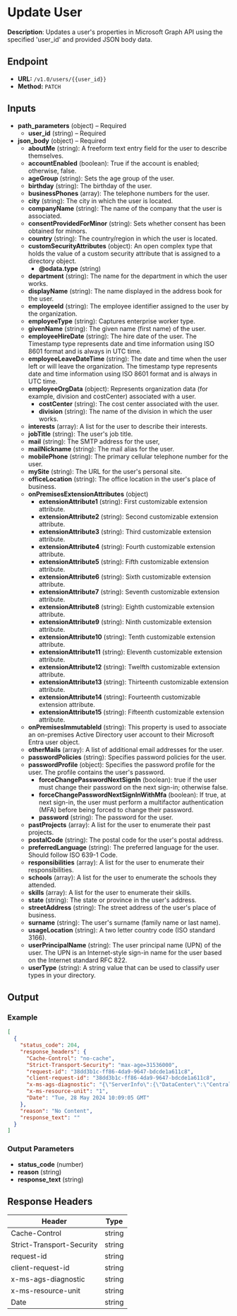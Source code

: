 # Update User

**Description**: Updates a user's properties in Microsoft Graph API using the specified 'user_id' and provided JSON body data.

## Endpoint

- **URL:** `/v1.0/users/{{user_id}}`
- **Method:** `PATCH`
## Inputs

- **path_parameters** (object) – Required
  - **user_id** (string) – Required
- **json_body** (object) – Required
  - **aboutMe** (string): A freeform text entry field for the user to describe themselves.
  - **accountEnabled** (boolean): True if the account is enabled; otherwise, false.
  - **ageGroup** (string): Sets the age group of the user.
  - **birthday** (string): The birthday of the user.
  - **businessPhones** (array): The telephone numbers for the user.
  - **city** (string): The city in which the user is located.
  - **companyName** (string): The name of the company that the user is associated.
  - **consentProvidedForMinor** (string): Sets whether consent has been obtained for minors.
  - **country** (string): The country/region in which the user is located.
  - **customSecurityAttributes** (object): An open complex type that holds the value of a custom security attribute that is assigned to a directory object.
    - **@odata.type** (string)
  - **department** (string): The name for the department in which the user works.
  - **displayName** (string): The name displayed in the address book for the user.
  - **employeeId** (string): The employee identifier assigned to the user by the organization.
  - **employeeType** (string): Captures enterprise worker type.
  - **givenName** (string): The given name (first name) of the user.
  - **employeeHireDate** (string): The hire date of the user. The Timestamp type represents date and time information using ISO 8601 format and is always in UTC time.
  - **employeeLeaveDateTime** (string): The date and time when the user left or will leave the organization. The timestamp type represents date and time information using ISO 8601 format and is always in UTC time.
  - **employeeOrgData** (object): Represents organization data (for example, division and costCenter) associated with a user.
    - **costCenter** (string): The cost center associated with the user.
    - **division** (string): The name of the division in which the user works.
  - **interests** (array): A list for the user to describe their interests.
  - **jobTitle** (string): The user's job title.
  - **mail** (string): The SMTP address for the user,
  - **mailNickname** (string): The mail alias for the user.
  - **mobilePhone** (string): The primary cellular telephone number for the user.
  - **mySite** (string): The URL for the user's personal site.
  - **officeLocation** (string): The office location in the user's place of business.
  - **onPremisesExtensionAttributes** (object)
    - **extensionAttribute1** (string): First customizable extension attribute.
    - **extensionAttribute2** (string): Second customizable extension attribute.
    - **extensionAttribute3** (string): Third customizable extension attribute.
    - **extensionAttribute4** (string): Fourth customizable extension attribute.
    - **extensionAttribute5** (string): Fifth customizable extension attribute.
    - **extensionAttribute6** (string): Sixth customizable extension attribute.
    - **extensionAttribute7** (string): Seventh customizable extension attribute.
    - **extensionAttribute8** (string): Eighth customizable extension attribute.
    - **extensionAttribute9** (string): Ninth customizable extension attribute.
    - **extensionAttribute10** (string): Tenth customizable extension attribute.
    - **extensionAttribute11** (string): Eleventh customizable extension attribute.
    - **extensionAttribute12** (string): Twelfth customizable extension attribute.
    - **extensionAttribute13** (string): Thirteenth customizable extension attribute.
    - **extensionAttribute14** (string): Fourteenth customizable extension attribute.
    - **extensionAttribute15** (string): Fifteenth customizable extension attribute.
  - **onPremisesImmutableId** (string): This property is used to associate an on-premises Active Directory user account to their Microsoft Entra user object.
  - **otherMails** (array): A list of additional email addresses for the user.
  - **passwordPolicies** (string): Specifies password policies for the user.
  - **passwordProfile** (object): Specifies the password profile for the user. The profile contains the user's password.
    - **forceChangePasswordNextSignIn** (boolean): true if the user must change their password on the next sign-in; otherwise false.
    - **forceChangePasswordNextSignInWithMfa** (boolean): If true, at next sign-in, the user must perform a multifactor authentication (MFA) before being forced to change their password.
    - **password** (string): The password for the user.
  - **pastProjects** (array): A list for the user to enumerate their past projects.
  - **postalCode** (string): The postal code for the user's postal address.
  - **preferredLanguage** (string): The preferred language for the user. Should follow ISO 639-1 Code.
  - **responsibilities** (array): A list for the user to enumerate their responsibilities.
  - **schools** (array): A list for the user to enumerate the schools they attended.
  - **skills** (array): A list for the user to enumerate their skills.
  - **state** (string): The state or province in the user's address.
  - **streetAddress** (string): The street address of the user's place of business.
  - **surname** (string): The user's surname (family name or last name).
  - **usageLocation** (string): A two letter country code (ISO standard 3166).
  - **userPrincipalName** (string): The user principal name (UPN) of the user. The UPN is an Internet-style sign-in name for the user based on the Internet standard RFC 822.
  - **userType** (string): A string value that can be used to classify user types in your directory.
## Output

### Example

```json
[
  {
    "status_code": 204,
    "response_headers": {
      "Cache-Control": "no-cache",
      "Strict-Transport-Security": "max-age=31536000",
      "request-id": "38dd3b1c-ff86-4da9-9647-bdcde1a611c8",
      "client-request-id": "38dd3b1c-ff86-4da9-9647-bdcde1a611c8",
      "x-ms-ags-diagnostic": "{\"ServerInfo\":{\"DataCenter\":\"Central India\",\"Slice\":\"E\",\"Ring\":\"3\",\"ScaleUnit\":\"000\",\"RoleInstance\":\"PN1PEPF00007040\"}}",
      "x-ms-resource-unit": "1",
      "Date": "Tue, 28 May 2024 10:09:05 GMT"
    },
    "reason": "No Content",
    "response_text": ""
  }
]
```
### Output Parameters

- **status_code** (number)
- **reason** (string)
- **response_text** (string)
## Response Headers

| Header | Type |
|--------|------|
| Cache-Control | string |
| Strict-Transport-Security | string |
| request-id | string |
| client-request-id | string |
| x-ms-ags-diagnostic | string |
| x-ms-resource-unit | string |
| Date | string |